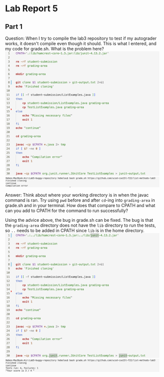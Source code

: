# Lab Report 5
## Part 1

Question: When I try to compile the lab3 repository to test if my autograder works, it doesn't compile even though it should. This is what I entered, and my code for grade.sh. What is the problem here? 
![Image](CSE15L-Lab5-Q1.1.png)
![Image](CSE15L-Lab5-Q1.2.png)

Answer: Think about where your working directory is in when the javac command is ran. Try using `pwd` before and after `cd`-ing into `grading-area` in grade.sh and in your terminal. How does that compare to CPATH and what can you add to CPATH for the command to run successfully? 

Using the advice above, the bug in grade.sh can be fixed. The bug is that the `grading-area` directory does not have the `lib` directory to run the tests, so `..` needs to be added in CPATH since `lib` is in the home directory.
![Image](CSE15L-Lab5-Q1.3.png)
![Image](CSE15L-Lab5-Q1.4.png)


